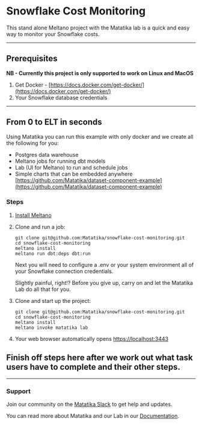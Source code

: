 # Snowflake Cost Monitoring

This stand alone Meltano project with the Matatika lab is a quick and easy way to monitor your Snowflake costs.

---

## Prerequisites

**NB - Currently this project is only supported to work on Linux and MacOS**

1. Get Docker - [https://docs.docker.com/get-docker/](https://docs.docker.com/get-docker/)
2. Your Snowflake database credentials

---

## From 0 to ELT in seconds


Using Matatika you can run this example with only docker and we create all the following for you:
- Postgres data warehouse
- Meltano jobs for running dbt models
- Lab (UI for Meltano) to run and schedule jobs
- Simple charts that can be embedded anywhere [https://github.com/Matatika/dataset-component-example](https://github.com/Matatika/dataset-component-example)

### Steps

1. [Install Meltano](https://docs.meltano.com/getting-started/installation)

2. Clone and run a job:
   ```terminal
   git clone git@github.com:Matatika/snowflake-cost-monitoring.git
   cd snowflake-cost-monitoring
   meltano install
   meltano run dbt:deps dbt:run
   ```
   
   Next you will need to configure a .env or your system environment all of your Snowflake connection credentials.
   
   Slightly painful, right!?  Before you give up, carry on and let the Matatika Lab do all that for you.

3. Clone and start up the project:
   ```terminal
   git clone git@github.com:Matatika/snowflake-cost-monitoring.git
   cd snowflake-cost-monitoring
   meltano install
   meltano invoke matatika lab
   ```

4. Your web browser automatically opens [https://localhost:3443](https://localhost:3443)

## Finish off steps here after we work out what task users have to complete and their other steps.

---

### Support

Join our community on the [Matatika Slack](https://join.slack.com/t/matatika/shared_invite/zt-19n1bfokx-F31DNitTpSxWCFO2aFlgxg) to get help and updates.

You can read more about Matatika and our Lab in our [Documentation](https://www.matatika.com/docs/).

